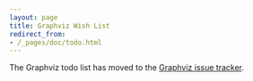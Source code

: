 ```yaml
---
layout: page
title: Graphviz Wish List
redirect_from:
- /_pages/doc/todo.html
---
```

The Graphviz todo list has moved to the [Graphviz issue tracker](https://gitlab.com/graphviz/graphviz/-/issues).
